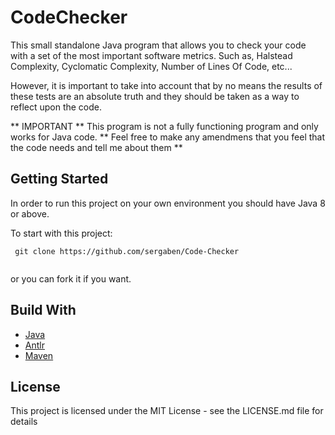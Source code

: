 # CodeChecker

This small standalone Java program that allows you to check your code with a set of the most important software metrics. Such as, Halstead Complexity,
Cyclomatic Complexity, Number of Lines Of Code, etc...

However, it is important to take into account that by no means the results of these tests are an absolute truth and they should be taken
as a way to reflect upon the code.

** IMPORTANT ** This program is not a fully functioning program and only works for Java code. ** Feel free to make any amendmens that 
you feel that the code needs and tell me about them **

## Getting Started

In order to run this project on your own environment you should have Java 8 or above.

To start with this project:

```
 git clone https://github.com/sergaben/Code-Checker
 
```
or you can fork it if you want.

## Build With

- [Java](https://java.com/en/download/faq/develop.xml)
- [Antlr](http://www.antlr.org/)
- [Maven](https://maven.apache.org/)

## License

This project is licensed under the MIT License - see the LICENSE.md file for details
